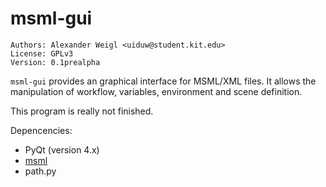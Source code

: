 msml-gui
========

    Authors: Alexander Weigl <uiduw@student.kit.edu>
    License: GPLv3
    Version: 0.1prealpha

`msml-gui` provides an graphical interface for MSML/XML files. It allows the manipulation of workflow, variables, environment and scene definition. 

This program is really not finished.


Depencencies:

  * PyQt (version 4.x)
  * [msml](https://github.com/CognitionGuidedSurgery/msml)
  * path.py
